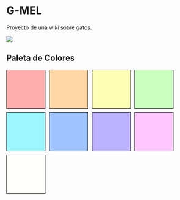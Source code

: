 # G-MEL
Proyecto de una wiki sobre gatos.

[![](https://mermaid.ink/img/pako:eNq1lE1uwjAQha9ieQ0XyC4CqqJWqApRVaFIaGoPwW1iR06yaIEjddVdt1ysnoTwJyNUVWRje_zl-c1M4hUXRiIPONqhgtRCnmjmniichVO2ahf0jCcxU5I9PbCEjyXqSi2UAGks2_5oJUzCD-xzGA3uw4hpk79adC9M2olElgGz8Ak-2liVonb0Y52CJbiNHLPx6CV2O6WwqhDKED3sVttv7Tlhk-h2EkfhOL5RSgIsiArt9qusnMTfHV8Q2JsfhLewnrEUqhOWdFGCdNSIBh_T6QmTufMSPmhGIgvM4A3P9agbc2f2jsxGuECLWihg4PsYrpULpKIwZKw0lMSZv-OCzf_XcWJJ2mvdX7mui6pp4sWcrzW7_ffW637frNrOB05FGGcX9b68zcYB6rIl9ITbxf0kloTxHs_R5qCkuwiacjmNJeZOgyAJ9p2wjeOgrsz0QwseVLbGHremTpc8WEBWulVdSKhwd5HsowXomTHdevMLvK9l2Q?type=png)](https://mermaid.live/edit#pako:eNq1lE1uwjAQha9ieQ0XyC4CqqJWqApRVaFIaGoPwW1iR06yaIEjddVdt1ysnoTwJyNUVWRje_zl-c1M4hUXRiIPONqhgtRCnmjmniichVO2ahf0jCcxU5I9PbCEjyXqSi2UAGks2_5oJUzCD-xzGA3uw4hpk79adC9M2olElgGz8Ak-2liVonb0Y52CJbiNHLPx6CV2O6WwqhDKED3sVttv7Tlhk-h2EkfhOL5RSgIsiArt9qusnMTfHV8Q2JsfhLewnrEUqhOWdFGCdNSIBh_T6QmTufMSPmhGIgvM4A3P9agbc2f2jsxGuECLWihg4PsYrpULpKIwZKw0lMSZv-OCzf_XcWJJ2mvdX7mui6pp4sWcrzW7_ffW637frNrOB05FGGcX9b68zcYB6rIl9ITbxf0kloTxHs_R5qCkuwiacjmNJeZOgyAJ9p2wjeOgrsz0QwseVLbGHremTpc8WEBWulVdSKhwd5HsowXomTHdevMLvK9l2Q)

## Paleta de Colores

<div style="display: flex; flex-wrap: wrap; gap: 10px;">
    <div style="width: 100px; height: 100px; background-color: #FFADAD; border: 1px solid #000;"></div>
    <div style="width: 100px; height: 100px; background-color: #FFD6A5; border: 1px solid #000;"></div>
    <div style="width: 100px; height: 100px; background-color: #FDFFB6; border: 1px solid #000;"></div>
    <div style="width: 100px; height: 100px; background-color: #CAFFBF; border: 1px solid #000;"></div>
    <div style="width: 100px; height: 100px; background-color: #9BF6FF; border: 1px solid #000;"></div>
    <div style="width: 100px; height: 100px; background-color: #A0C4FF; border: 1px solid #000;"></div>
    <div style="width: 100px; height: 100px; background-color: #BDB2FF; border: 1px solid #000;"></div>
    <div style="width: 100px; height: 100px; background-color: #FFC6FF; border: 1px solid #000;"></div>
    <div style="width: 100px; height: 100px; background-color: #FFFFFC; border: 1px solid #000;"></div>
</div>
